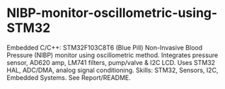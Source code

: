 # NIBP-monitor-oscillometric-using-STM32
Embedded C/C++: STM32F103C8T6 (Blue Pill) Non-Invasive Blood Pressure (NIBP) monitor using oscillometric method. Integrates pressure sensor, AD620 amp, LM741 filters, pump/valve &amp; I2C LCD. Uses STM32 HAL, ADC/DMA, analog signal conditioning. Skills: STM32, Sensors, I2C, Embedded Systems. See Report/README.
